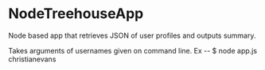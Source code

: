 # NodeTreehouseApp
Node based app that retrieves JSON of user profiles and outputs summary.


Takes arguments of usernames given on command line.
Ex -- $ node app.js christianevans
